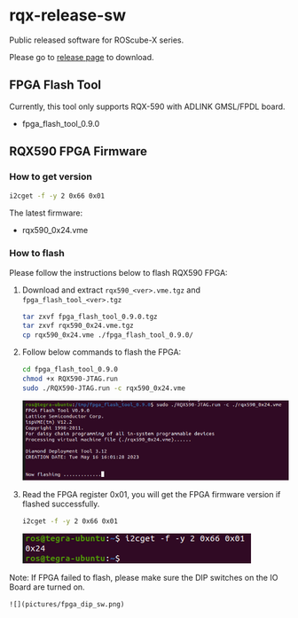 # rqx-release-sw
Public released software for ROScube-X series.

Please go to [release page](https://github.com/Adlink-ROS/rqx-release-sw/releases) to download.

## FPGA Flash Tool

Currently, this tool only supports RQX-590 with ADLINK GMSL/FPDL board.

- fpga_flash_tool_0.9.0

## RQX590 FPGA Firmware

### How to get version
```bash
i2cget -f -y 2 0x66 0x01
```

The latest firmware:

- rqx590_0x24.vme


### How to flash

Please follow the instructions below to flash RQX590 FPGA:

1. Download and extract `rqx590_<ver>.vme.tgz` and `fpga_flash_tool_<ver>.tgz`

    ```bash
    tar zxvf fpga_flash_tool_0.9.0.tgz
    tar zxvf rqx590_0x24.vme.tgz
    cp rqx590_0x24.vme ./fpga_flash_tool_0.9.0/
    ```

2. Follow below commands to flash the FPGA:

    ```bash
    cd fpga_flash_tool_0.9.0
    chmod +x RQX590-JTAG.run
    sudo ./RQX590-JTAG.run -c rqx590_0x24.vme
    ```

    ![](pictures/fpga_flashing.png)

3. Read the FPGA register 0x01, you will get the FPGA firmware version if flashed successfully.

    ```bash
    i2cget -f -y 2 0x66 0x01
    ```
    ![](pictures/fpga_fw_0x24.png)

Note: If FPGA failed to flash, please make sure the DIP switches on the IO Board are turned on.

    ![](pictures/fpga_dip_sw.png)
